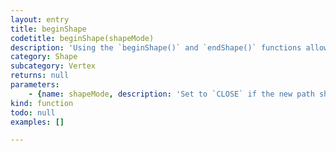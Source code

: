 ```yaml
---
layout: entry
title: beginShape
codetitle: beginShape(shapeMode)
description: 'Using the `beginShape()` and `endShape()` functions allows to create more complex forms. `beginShape()` begins recording vertices for a shape and `endShape()` stops recording. After calling the `beginShape()` function, a series of `vertex()` commands must follow. To stop drawing the shape, call `endShape()`. The shapeMode parameter allows to close the shape (to connect the beginning and the end).'
category: Shape
subcategory: Vertex
returns: null
parameters:
    - {name: shapeMode, description: 'Set to `CLOSE` if the new path should be auto-closed.', optional: false, type: [String]}
kind: function
todo: null
examples: []

---
```

